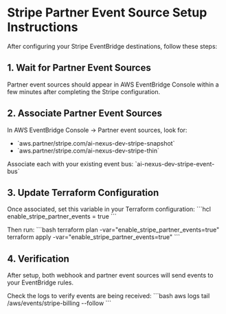 # Stripe Partner Event Source Setup Instructions

After configuring your Stripe EventBridge destinations, follow these steps:

## 1. Wait for Partner Event Sources
Partner event sources should appear in AWS EventBridge Console within a few minutes after completing the Stripe configuration.

## 2. Associate Partner Event Sources
In AWS EventBridge Console → Partner event sources, look for:
- \`aws.partner/stripe.com/ai-nexus-dev-stripe-snapshot\`
- \`aws.partner/stripe.com/ai-nexus-dev-stripe-thin\`

Associate each with your existing event bus: \`ai-nexus-dev-stripe-event-bus\`

## 3. Update Terraform Configuration
Once associated, set this variable in your Terraform configuration:
\`\`\`hcl
enable_stripe_partner_events = true
\`\`\`

Then run:
\`\`\`bash
terraform plan -var="enable_stripe_partner_events=true"
terraform apply -var="enable_stripe_partner_events=true"
\`\`\`

## 4. Verification
After setup, both webhook and partner event sources will send events to your EventBridge rules.

Check the logs to verify events are being received:
\`\`\`bash
aws logs tail /aws/events/stripe-billing --follow
\`\`\`

